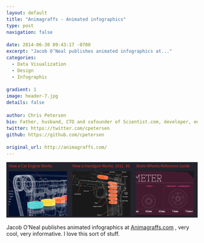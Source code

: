 ```yaml
---
layout: default
title: "Animagraffs - Animated infographics"
type: post
navigation: false

date: 2014-06-30 09:43:17 -0700
excerpt: "Jacob O’Neal publishes animated infographics at..."
categories:
  - Data Visualization
  - Design
  - Infographic

gradient: 1
image: header-7.jpg
details: false

author: Chris Petersen
bio: Father, husband, CTO and cofounder of Scientist.com, developer, entrepreneur and technologist.
twitter: https://twitter.com/cpetersen
github: https://github.com/cpetersen

original_url: http://animagraffs.com/
---
```



  ![2f5e136de5463ae02408a99c43dfcea8.png](/assets/import/2f5e136de5463ae02408a99c43dfcea8.png)  

 Jacob O’Neal publishes animated infographics at  [Animagraffs.com](http://animagraffs.com) , very cool, very informative. I love this sort of stuff. 

 
